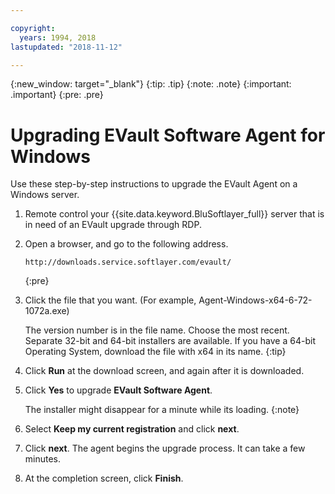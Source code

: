 ```yaml
---

copyright:
  years: 1994, 2018
lastupdated: "2018-11-12"

---
```

{:new_window: target="_blank"}
{:tip: .tip}
{:note: .note}
{:important: .important}
{:pre: .pre}

# Upgrading EVault Software Agent for Windows

Use these step-by-step instructions to upgrade the EVault Agent on a Windows server.

1. Remote control your {{site.data.keyword.BluSoftlayer_full}} server that is in need of an EVault upgrade through RDP.

2. Open a browser, and go to the following address.
   ```
   http://downloads.service.softlayer.com/evault/
   ```
   {:pre}

3. Click the file that you want. (For example, Agent-Windows-x64-6-72-1072a.exe)

   The version number is in the file name. Choose the most recent. <br/>
   Separate 32-bit and 64-bit installers are available. If you have a 64-bit Operating System, download the file with x64 in its name.
   {:tip}

4. Click **Run** at the download screen, and again after it is downloaded.

5. Click **Yes** to upgrade **EVault Software Agent**.

   The installer might disappear for a minute while its loading.
   {:note}

6. Select **Keep my current registration** and click **next**.

7. Click **next**. The agent begins the upgrade process. It can take a few minutes.

8. At the completion screen, click **Finish**.
